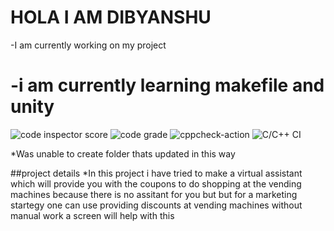 # HOLA I AM DIBYANSHU 

-I am currently working on my project 

-i am currently learning makefile and unity
===
![code inspector score](https://www.code-inspector.com/project/24697/score/svg)
![code grade](https://www.code-inspector.com/project/24697/status/svg)
![cppcheck-action](https://github.com/stepin654321/MiniProject_Template/workflows/cppcheck-action/badge.svg)
![C/C++ CI](https://github.com/stepin654321/MiniProject_Template/workflows/C/C++%20CI/badge.svg)

*Was unable to create folder thats updated in this way

 ##project details
 *In this project i have tried to make a virtual assistant which will provide you with the coupons to do shopping at the 
 vending machines because there is no assitant for you but but for a marketing startegy one can use providing
 discounts at vending machines without manual work a screen will help with this
 
 
